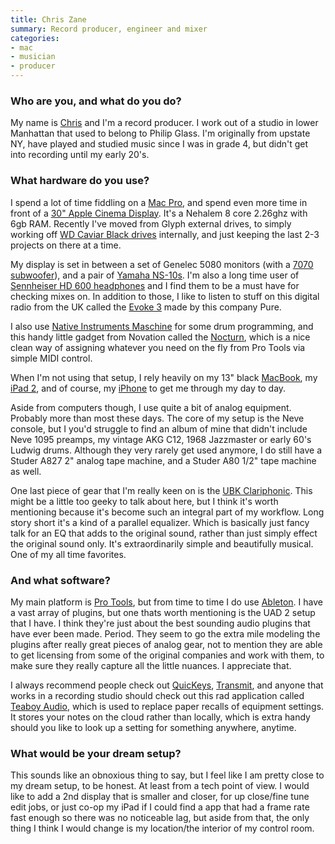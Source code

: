 ```yaml
---
title: Chris Zane
summary: Record producer, engineer and mixer
categories:
- mac
- musician
- producer
---
```


### Who are you, and what do you do?

My name is [Chris](http://www.chris-zane.com/ "Chris' website.") and I'm a record producer. I work out of a studio in lower Manhattan that used to belong to Philip Glass. I'm originally from upstate NY, have played and studied music since I was in grade 4, but didn't get into recording until my early 20's.

### What hardware do you use?

I spend a lot of time fiddling on a [Mac Pro][mac-pro], and spend even more time in front of a [30" Apple Cinema Display][cinema-display]. It's a Nehalem 8 core 2.26ghz with 6gb RAM. Recently I've moved from Glyph external drives, to simply working off [WD Caviar Black drives][caviar-black] internally, and just keeping the last 2-3 projects on there at a time. 

My display is set in between a set of Genelec 5080 monitors (with a [7070 subwoofer][7070a]), and a pair of [Yamaha NS-10s][ns-10]. I'm also a long time user of [Sennheiser HD 600 headphones][hd-600] and I find them to be a must have for checking mixes on. In addition to those, I like to listen to stuff on this digital radio from the UK called the [Evoke 3][evoke-3] made by this company Pure. 

I also use [Native Instruments Maschine][maschine] for some drum programming, and this handy little gadget from Novation called the [Nocturn][], which is a nice clean way of assigning whatever you need on the fly from Pro Tools via simple MIDI control.

When I'm not using that setup, I rely heavily on my 13" black [MacBook][], my [iPad 2][ipad-2], and of course, my [iPhone][iphone-4s] to get me through my day to day. 

Aside from computers though, I use quite a bit of analog equipment. Probably more than most these days. The core of my setup is the Neve console, but I you'd struggle to find an album of mine that didn't include Neve 1095 preamps, my vintage AKG C12, 1968 Jazzmaster or early 60's Ludwig drums. Although they very rarely get used anymore, I do still have a Studer A827 2" analog tape machine, and a Studer A80 1/2" tape machine as well. 

One last piece of gear that I'm really keen on is the [UBK Clariphonic][clariphonic]. This might be a little too geeky to talk about here, but I think it's worth mentioning because it's become such an integral part of my workflow. Long story short it's a kind of a parallel equalizer. Which is basically just fancy talk for an EQ that adds to the original sound, rather than just simply effect the original sound only. It's extraordinarily simple and beautifully musical. One of my all time favorites.

### And what software?

My main platform is [Pro Tools][pro-tools], but from time to time I do use [Ableton][live]. I have a vast array of plugins, but one thats worth mentioning is the UAD 2 setup that I have. I think they're just about the best sounding audio plugins that have ever been made. Period. They seem to go the extra mile modeling the plugins after really great pieces of analog gear, not to mention they are able to get licensing from some of the original companies and work with them, to make sure they really capture all the little nuances. I appreciate that. 

I always recommend people check out [QuicKeys][], [Transmit][], and anyone that works in a recording studio should check out this rad application called [Teaboy Audio][teaboy-audio], which is used to replace paper recalls of equipment settings. It stores your notes on the cloud rather than locally, which is extra handy should you like to look up a setting for something anywhere, anytime.

### What would be your dream setup?

This sounds like an obnoxious thing to say, but I feel like I am pretty close to my dream setup, to be honest. At least from a tech point of view. I would like to add a 2nd display that is smaller and closer, for up close/fine tune edit jobs, or just co-op my iPad if I could find a app that had a frame rate fast enough so there was no noticeable lag, but aside from that, the only thing I think I would change is my location/the interior of my control room.

[7070a]: https://www.genelec.com/studio-monitors/7000-series-studio-subwoofers/7070a-studio-subwoofer "Subwoofers."
[caviar-black]: https://www.amazon.com/Western-Digital-Caviar-Internal-Desktop/dp/B004CSIG1G "An internal hard disk for desktop machines."
[cinema-display]: https://en.wikipedia.org/wiki/Apple_Cinema_Display "An LCD display."
[clariphonic]: http://www.thehouseofkush.com/kush/clariphonic/ "A fancy equaliser."
[evoke-3]: https://www.amazon.co.uk/EVOKE-3-Portable-Stereo-Radio-Recording/dp/B001HBIXSM "A digital radio."
[hd-600]: https://www.amazon.com/Sennheiser-Dynamic-Professional-Stereo-Headphones/dp/B00004SY4H "Over the ear headphones."
[ipad-2]: https://www.apple.com/ipad/ "A tablet device."
[iphone-4s]: https://en.wikipedia.org/wiki/IPhone_4S "A smartphone."
[live]: https://www.ableton.com/en/live/ "Musical creation software."
[mac-pro]: https://www.apple.com/mac-pro/ "The Intel-based Mac tower computer."
[macbook]: https://en.wikipedia.org/wiki/MacBook "A laptop."
[maschine]: https://www.native-instruments.com/en/products/maschine/production-systems/maschine/ "A tactile sequencer and sampler."
[nocturn]: http://us.novationmusic.com/midi-controllers/nocturn "A MIDI controller."
[ns-10]: https://www.ns-10.net/ "Music studio loudspeakers."
[pro-tools]: https://www.avid.com/US/products/Pro-Tools-8-Software "Audio editing and processing software."
[quickeys]: http://www.startly.com/products/quickeys/mac/4/ "Mac automation and hotkey software."
[teaboy-audio]: https://www.teaboyaudio.com/ "A web service for storing digital recall notes."
[transmit]: https://panic.com/transmit/ "An FTP/SFTP client for the Mac."
